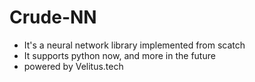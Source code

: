 # Crude-NN
- It's a neural network library implemented from scatch
- It supports python now, and more in the future
- powered by Velitus.tech
